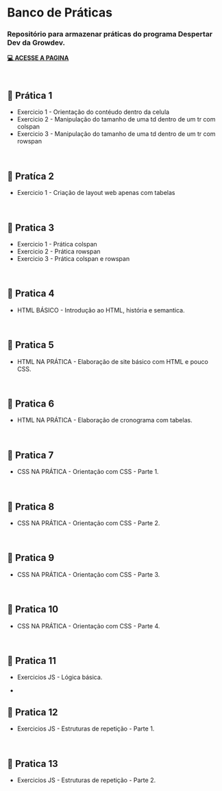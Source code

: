 # Banco de Práticas

### Repositório para armazenar práticas do programa Despertar Dev da Growdev.

<a href="https://rodrigoalveselly.github.io/praticas">**💻 ACESSE A PAGINA**</a>

<br>

##  📝 Prática 1

* Exercicio 1 - Orientação do contéudo dentro da celula
* Exercicio 2 - Manipulação do tamanho de uma td dentro de um tr com colspan
* Exercicio 3 - Manipulação do tamanho de uma td dentro de um tr com rowspan

<br>

##  📝 Pratíca 2

* Exercicio 1 - Criação de layout web apenas com tabelas

<br>

##  📝 Pratica 3

* Exercicio 1 - Prática colspan
* Exercicio 2 - Prática rowspan
* Exercicio 3 - Prática colspan e rowspan

<br>

##  📝 Pratica 4

* HTML BÁSICO - Introdução ao HTML, história e semantica.

<br>

##  📝 Pratica 5

* HTML NA PRÁTICA - Elaboração de site básico com HTML e pouco CSS.

<br>

##  📝 Pratica 6

* HTML NA PRÁTICA - Elaboração de cronograma com tabelas.

<br>

##  📝 Pratica 7

* CSS NA PRÁTICA - Orientação com CSS - Parte 1.

<br>

##  📝 Pratica 8

* CSS NA PRÁTICA - Orientação com CSS - Parte 2.

<br>

##  📝 Pratica 9

* CSS NA PRÁTICA - Orientação com CSS - Parte 3.

<br>

##  📝 Pratica 10

* CSS NA PRÁTICA - Orientação com CSS - Parte 4.

<br>

##  📝 Pratica 11

* Exercicios JS - Lógica básica.

* <br>

##  📝 Pratica 12

* Exercicios JS - Estruturas de repetição - Parte 1.

<br>

##  📝 Pratica 13

* Exercicios JS - Estruturas de repetição - Parte 2.



